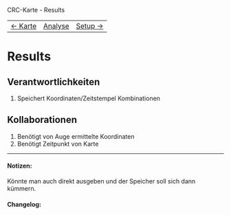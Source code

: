 CRC-Karte - Results
<table>
<tbody>
  <tr>
    <td>
        <a href='crc-karte.md'>
            ← Karte
        </a>
    </td>
    <td>
        <a href='README.md'>
            Analyse
        </a>
    </td>
    <td>
        <a href='crc-setup.md'>
            Setup →
        </a>
    </td>
  </tr>
</tbody>
</table>

# Results
## Verantwortlichkeiten
1. Speichert Koordinaten/Zeitstempel Kombinationen

## Kollaborationen
1. Benötigt von Auge ermittelte Koordinaten
2. Benötigt Zeitpunkt von Karte

---
#### Notizen:
Könnte man auch direkt ausgeben und der Speicher soll sich dann kümmern.

#### Changelog:
<!-- Hier eventuelle Abänderungen dokumentieren -->
